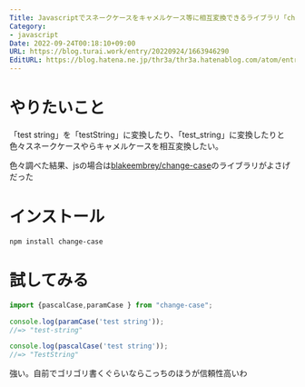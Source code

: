 ```yaml
---
Title: Javascriptでスネークケースをキャメルケース等に相互変換できるライブラリ「change-case」
Category:
- javascript
Date: 2022-09-24T00:18:10+09:00
URL: https://blog.turai.work/entry/20220924/1663946290
EditURL: https://blog.hatena.ne.jp/thr3a/thr3a.hatenablog.com/atom/entry/4207112889921105552
---
```


# やりたいこと

「test string」を「testString」に変換したり、「test_string」に変換したりと色々スネークケースやらキャメルケースを相互変換したい。

色々調べた結果、jsの場合は[blakeembrey/change-case](https://github.com/blakeembrey/change-case)のライブラリがよさげだった

# インストール

```
npm install change-case
```

# 試してみる

```javascript
import {pascalCase,paramCase } from "change-case";

console.log(paramCase('test string'));
//=> "test-string"

console.log(pascalCase('test string'));
//=> "TestString"
```

強い。自前でゴリゴリ書くぐらいならこっちのほうが信頼性高いわ
